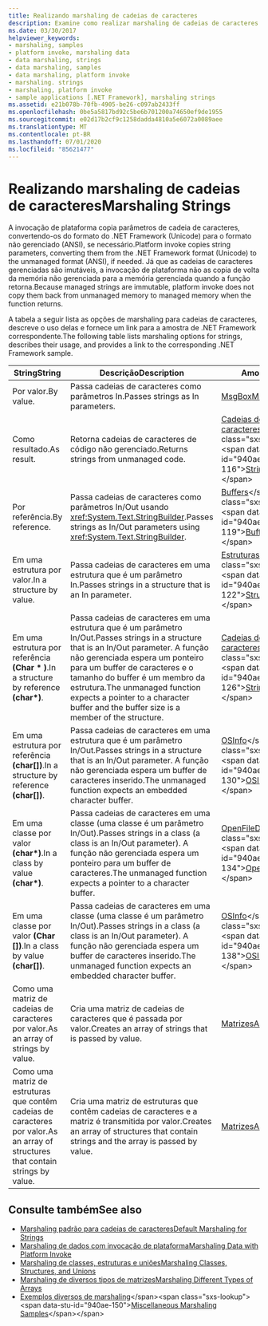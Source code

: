 ```yaml
---
title: Realizando marshaling de cadeias de caracteres
description: Examine como realizar marshaling de cadeias de caracteres. Veja opções de marshaling de cadeias de caracteres por valor ou referência, como resultado, em uma estrutura ou classe por valor ou referência e muito mais.
ms.date: 03/30/2017
helpviewer_keywords:
- marshaling, samples
- platform invoke, marshaling data
- data marshaling, strings
- data marshaling, samples
- data marshaling, platform invoke
- marshaling. strings
- marshaling, platform invoke
- sample applications [.NET Framework], marshaling strings
ms.assetid: e21b078b-70fb-4905-be26-c097ab2433ff
ms.openlocfilehash: 0be5a5817bd92c5be6b701200a74650ef9de1955
ms.sourcegitcommit: e02d17b2cf9c1258dadda4810a5e6072a0089aee
ms.translationtype: MT
ms.contentlocale: pt-BR
ms.lasthandoff: 07/01/2020
ms.locfileid: "85621477"
---
```

# <a name="marshaling-strings"></a><span data-ttu-id="940ae-104">Realizando marshaling de cadeias de caracteres</span><span class="sxs-lookup"><span data-stu-id="940ae-104">Marshaling Strings</span></span>
<span data-ttu-id="940ae-105">A invocação de plataforma copia parâmetros de cadeia de caracteres, convertendo-os do formato do .NET Framework (Unicode) para o formato não gerenciado (ANSI), se necessário.</span><span class="sxs-lookup"><span data-stu-id="940ae-105">Platform invoke copies string parameters, converting them from the .NET Framework format (Unicode) to the unmanaged format (ANSI), if needed.</span></span> <span data-ttu-id="940ae-106">Já que as cadeias de caracteres gerenciadas são imutáveis, a invocação de plataforma não as copia de volta da memória não gerenciada para a memória gerenciada quando a função retorna.</span><span class="sxs-lookup"><span data-stu-id="940ae-106">Because managed strings are immutable, platform invoke does not copy them back from unmanaged memory to managed memory when the function returns.</span></span>  
  
 <span data-ttu-id="940ae-107">A tabela a seguir lista as opções de marshaling para cadeias de caracteres, descreve o uso delas e fornece um link para a amostra de .NET Framework correspondente.</span><span class="sxs-lookup"><span data-stu-id="940ae-107">The following table lists marshaling options for strings, describes their usage, and provides a link to the corresponding .NET Framework sample.</span></span>  
  
|<span data-ttu-id="940ae-108">String</span><span class="sxs-lookup"><span data-stu-id="940ae-108">String</span></span>|<span data-ttu-id="940ae-109">Descrição</span><span class="sxs-lookup"><span data-stu-id="940ae-109">Description</span></span>|<span data-ttu-id="940ae-110">Amostra</span><span class="sxs-lookup"><span data-stu-id="940ae-110">Sample</span></span>|  
|------------|-----------------|------------|  
|<span data-ttu-id="940ae-111">Por valor.</span><span class="sxs-lookup"><span data-stu-id="940ae-111">By value.</span></span>|<span data-ttu-id="940ae-112">Passa cadeias de caracteres como parâmetros In.</span><span class="sxs-lookup"><span data-stu-id="940ae-112">Passes strings as In parameters.</span></span>|[<span data-ttu-id="940ae-113">MsgBox</span><span class="sxs-lookup"><span data-stu-id="940ae-113">MsgBox</span></span>](msgbox-sample.md)|  
|<span data-ttu-id="940ae-114">Como resultado.</span><span class="sxs-lookup"><span data-stu-id="940ae-114">As result.</span></span>|<span data-ttu-id="940ae-115">Retorna cadeias de caracteres de código não gerenciado.</span><span class="sxs-lookup"><span data-stu-id="940ae-115">Returns strings from unmanaged code.</span></span>|<span data-ttu-id="940ae-116">[Cadeias de caracteres](https://docs.microsoft.com/previous-versions/dotnet/netframework-4.0/e765dyyy(v=vs.100))</span><span class="sxs-lookup"><span data-stu-id="940ae-116">[Strings](https://docs.microsoft.com/previous-versions/dotnet/netframework-4.0/e765dyyy(v=vs.100))</span></span>|  
|<span data-ttu-id="940ae-117">Por referência.</span><span class="sxs-lookup"><span data-stu-id="940ae-117">By reference.</span></span>|<span data-ttu-id="940ae-118">Passa cadeias de caracteres como parâmetros In/Out usando <xref:System.Text.StringBuilder>.</span><span class="sxs-lookup"><span data-stu-id="940ae-118">Passes strings as In/Out parameters using <xref:System.Text.StringBuilder>.</span></span>|<span data-ttu-id="940ae-119">[Buffers](https://docs.microsoft.com/previous-versions/dotnet/netframework-4.0/x3txb6xc(v=vs.100))</span><span class="sxs-lookup"><span data-stu-id="940ae-119">[Buffers](https://docs.microsoft.com/previous-versions/dotnet/netframework-4.0/x3txb6xc(v=vs.100))</span></span>|  
|<span data-ttu-id="940ae-120">Em uma estrutura por valor.</span><span class="sxs-lookup"><span data-stu-id="940ae-120">In a structure by value.</span></span>|<span data-ttu-id="940ae-121">Passa cadeias de caracteres em uma estrutura que é um parâmetro In.</span><span class="sxs-lookup"><span data-stu-id="940ae-121">Passes strings in a structure that is an In parameter.</span></span>|<span data-ttu-id="940ae-122">[Estruturas](https://docs.microsoft.com/previous-versions/dotnet/netframework-4.0/eadtsekz(v=vs.100))</span><span class="sxs-lookup"><span data-stu-id="940ae-122">[Structs](https://docs.microsoft.com/previous-versions/dotnet/netframework-4.0/eadtsekz(v=vs.100))</span></span>|  
|<span data-ttu-id="940ae-123">Em uma estrutura por referência **(Char \* )**.</span><span class="sxs-lookup"><span data-stu-id="940ae-123">In a structure by reference **(char\*)**.</span></span>|<span data-ttu-id="940ae-124">Passa cadeias de caracteres em uma estrutura que é um parâmetro In/Out.</span><span class="sxs-lookup"><span data-stu-id="940ae-124">Passes strings in a structure that is an In/Out parameter.</span></span> <span data-ttu-id="940ae-125">A função não gerenciada espera um ponteiro para um buffer de caracteres e o tamanho do buffer é um membro da estrutura.</span><span class="sxs-lookup"><span data-stu-id="940ae-125">The unmanaged function expects a pointer to a character buffer and the buffer size is a member of the structure.</span></span>|<span data-ttu-id="940ae-126">[Cadeias de caracteres](https://docs.microsoft.com/previous-versions/dotnet/netframework-4.0/e765dyyy(v=vs.100))</span><span class="sxs-lookup"><span data-stu-id="940ae-126">[Strings](https://docs.microsoft.com/previous-versions/dotnet/netframework-4.0/e765dyyy(v=vs.100))</span></span>|  
|<span data-ttu-id="940ae-127">Em uma estrutura por referência **(char[])**.</span><span class="sxs-lookup"><span data-stu-id="940ae-127">In a structure by reference **(char[])**.</span></span>|<span data-ttu-id="940ae-128">Passa cadeias de caracteres em uma estrutura que é um parâmetro In/Out.</span><span class="sxs-lookup"><span data-stu-id="940ae-128">Passes strings in a structure that is an In/Out parameter.</span></span> <span data-ttu-id="940ae-129">A função não gerenciada espera um buffer de caracteres inserido.</span><span class="sxs-lookup"><span data-stu-id="940ae-129">The unmanaged function expects an embedded character buffer.</span></span>|<span data-ttu-id="940ae-130">[OSInfo](https://docs.microsoft.com/previous-versions/dotnet/netframework-4.0/795sy883(v=vs.100))</span><span class="sxs-lookup"><span data-stu-id="940ae-130">[OSInfo](https://docs.microsoft.com/previous-versions/dotnet/netframework-4.0/795sy883(v=vs.100))</span></span>|  
|<span data-ttu-id="940ae-131">Em uma classe por valor **(char\*)**.</span><span class="sxs-lookup"><span data-stu-id="940ae-131">In a class by value **(char\*)**.</span></span>|<span data-ttu-id="940ae-132">Passa cadeias de caracteres em uma classe (uma classe é um parâmetro In/Out).</span><span class="sxs-lookup"><span data-stu-id="940ae-132">Passes strings in a class (a class is an In/Out parameter).</span></span> <span data-ttu-id="940ae-133">A função não gerenciada espera um ponteiro para um buffer de caracteres.</span><span class="sxs-lookup"><span data-stu-id="940ae-133">The unmanaged function expects a pointer to a character buffer.</span></span>|<span data-ttu-id="940ae-134">[OpenFileDlg](https://docs.microsoft.com/previous-versions/dotnet/netframework-4.0/w5tyztk9(v=vs.100))</span><span class="sxs-lookup"><span data-stu-id="940ae-134">[OpenFileDlg](https://docs.microsoft.com/previous-versions/dotnet/netframework-4.0/w5tyztk9(v=vs.100))</span></span>|  
|<span data-ttu-id="940ae-135">Em uma classe por valor **(Char [])**.</span><span class="sxs-lookup"><span data-stu-id="940ae-135">In a class by value **(char[])**.</span></span>|<span data-ttu-id="940ae-136">Passa cadeias de caracteres em uma classe (uma classe é um parâmetro In/Out).</span><span class="sxs-lookup"><span data-stu-id="940ae-136">Passes strings in a class (a class is an In/Out parameter).</span></span> <span data-ttu-id="940ae-137">A função não gerenciada espera um buffer de caracteres inserido.</span><span class="sxs-lookup"><span data-stu-id="940ae-137">The unmanaged function expects an embedded character buffer.</span></span>|<span data-ttu-id="940ae-138">[OSInfo](https://docs.microsoft.com/previous-versions/dotnet/netframework-4.0/795sy883(v=vs.100))</span><span class="sxs-lookup"><span data-stu-id="940ae-138">[OSInfo](https://docs.microsoft.com/previous-versions/dotnet/netframework-4.0/795sy883(v=vs.100))</span></span>|  
|<span data-ttu-id="940ae-139">Como uma matriz de cadeias de caracteres por valor.</span><span class="sxs-lookup"><span data-stu-id="940ae-139">As an array of strings by value.</span></span>|<span data-ttu-id="940ae-140">Cria uma matriz de cadeias de caracteres que é passada por valor.</span><span class="sxs-lookup"><span data-stu-id="940ae-140">Creates an array of strings that is passed by value.</span></span>|[<span data-ttu-id="940ae-141">Matrizes</span><span class="sxs-lookup"><span data-stu-id="940ae-141">Arrays</span></span>](marshaling-different-types-of-arrays.md)|  
|<span data-ttu-id="940ae-142">Como uma matriz de estruturas que contêm cadeias de caracteres por valor.</span><span class="sxs-lookup"><span data-stu-id="940ae-142">As an array of structures that contain strings by value.</span></span>|<span data-ttu-id="940ae-143">Cria uma matriz de estruturas que contêm cadeias de caracteres e a matriz é transmitida por valor.</span><span class="sxs-lookup"><span data-stu-id="940ae-143">Creates an array of structures that contain strings and the array is passed by value.</span></span>|[<span data-ttu-id="940ae-144">Matrizes</span><span class="sxs-lookup"><span data-stu-id="940ae-144">Arrays</span></span>](marshaling-different-types-of-arrays.md)|  
  
## <a name="see-also"></a><span data-ttu-id="940ae-145">Consulte também</span><span class="sxs-lookup"><span data-stu-id="940ae-145">See also</span></span>

- [<span data-ttu-id="940ae-146">Marshaling padrão para cadeias de caracteres</span><span class="sxs-lookup"><span data-stu-id="940ae-146">Default Marshaling for Strings</span></span>](default-marshaling-for-strings.md)
- [<span data-ttu-id="940ae-147">Marshaling de dados com invocação de plataforma</span><span class="sxs-lookup"><span data-stu-id="940ae-147">Marshaling Data with Platform Invoke</span></span>](marshaling-data-with-platform-invoke.md)
- [<span data-ttu-id="940ae-148">Marshaling de classes, estruturas e uniões</span><span class="sxs-lookup"><span data-stu-id="940ae-148">Marshaling Classes, Structures, and Unions</span></span>](marshaling-classes-structures-and-unions.md)
- [<span data-ttu-id="940ae-149">Marshaling de diversos tipos de matrizes</span><span class="sxs-lookup"><span data-stu-id="940ae-149">Marshaling Different Types of Arrays</span></span>](marshaling-different-types-of-arrays.md)
- <span data-ttu-id="940ae-150">[Exemplos diversos de marshaling](https://docs.microsoft.com/previous-versions/dotnet/netframework-4.0/ss9sb93t(v=vs.100))</span><span class="sxs-lookup"><span data-stu-id="940ae-150">[Miscellaneous Marshaling Samples](https://docs.microsoft.com/previous-versions/dotnet/netframework-4.0/ss9sb93t(v=vs.100))</span></span>
